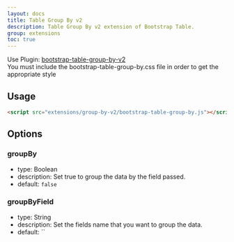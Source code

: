```yaml
---
layout: docs
title: Table Group By v2
description: Table Group By v2 extension of Bootstrap Table.
group: extensions
toc: true
---
```


Use Plugin: [bootstrap-table-group-by-v2](https://github.com/wenzhixin/bootstrap-table/tree/master/src/extensions/group-by-v2) </br>
You must include the bootstrap-table-group-by.css file in order to get the appropriate style

## Usage

```html
<script src="extensions/group-by-v2/bootstrap-table-group-by.js"></script>
```

## Options

### groupBy

* type: Boolean
* description: Set true to group the data by the field passed.
* default: `false`

### groupByField

* type: String
* description: Set the fields name that you want to group the data.
* default: ``
